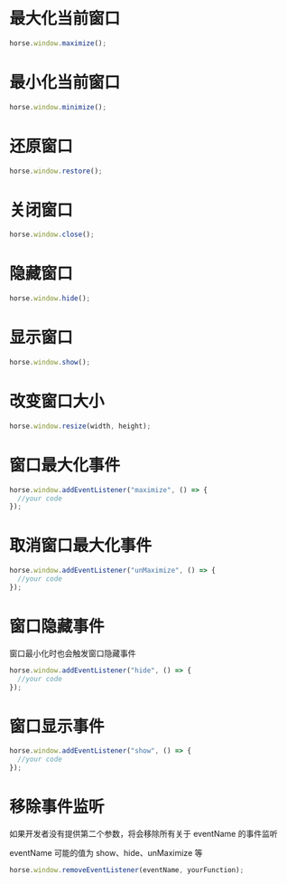 # 最大化当前窗口

```javascript
horse.window.maximize();
```

# 最小化当前窗口

```javascript
horse.window.minimize();
```

# 还原窗口

```javascript
horse.window.restore();
```

# 关闭窗口

```javascript
horse.window.close();
```

# 隐藏窗口

```javascript
horse.window.hide();
```

# 显示窗口

```javascript
horse.window.show();
```

# 改变窗口大小

```javascript
horse.window.resize(width, height);
```

# 窗口最大化事件

```javascript
horse.window.addEventListener("maximize", () => {
  //your code
});
```

# 取消窗口最大化事件

```javascript
horse.window.addEventListener("unMaximize", () => {
  //your code
});
```

# 窗口隐藏事件

窗口最小化时也会触发窗口隐藏事件

```javascript
horse.window.addEventListener("hide", () => {
  //your code
});
```

# 窗口显示事件

```javascript
horse.window.addEventListener("show", () => {
  //your code
});
```

# 移除事件监听

如果开发者没有提供第二个参数，将会移除所有关于 eventName 的事件监听

eventName 可能的值为 show、hide、unMaximize 等

```javascript
horse.window.removeEventListener(eventName, yourFunction);
```
